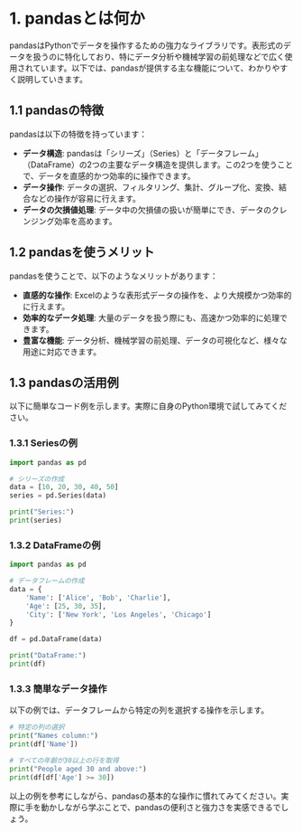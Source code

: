 # 1. pandasとは何か

pandasはPythonでデータを操作するための強力なライブラリです。表形式のデータを扱うのに特化しており、特にデータ分析や機械学習の前処理などで広く使用されています。以下では、pandasが提供する主な機能について、わかりやすく説明していきます。

## 1.1 pandasの特徴

pandasは以下の特徴を持っています：

- **データ構造**: pandasは「シリーズ」（Series）と「データフレーム」（DataFrame）の2つの主要なデータ構造を提供します。この2つを使うことで、データを直感的かつ効率的に操作できます。
- **データ操作**: データの選択、フィルタリング、集計、グループ化、変換、結合などの操作が容易に行えます。
- **データの欠損値処理**: データ中の欠損値の扱いが簡単にでき、データのクレンジング効率を高めます。

## 1.2 pandasを使うメリット

pandasを使うことで、以下のようなメリットがあります：

- **直感的な操作**: Excelのような表形式データの操作を、より大規模かつ効率的に行えます。
- **効率的なデータ処理**: 大量のデータを扱う際にも、高速かつ効率的に処理できます。
- **豊富な機能**: データ分析、機械学習の前処理、データの可視化など、様々な用途に対応できます。

## 1.3 pandasの活用例

以下に簡単なコード例を示します。実際に自身のPython環境で試してみてください。

### 1.3.1 Seriesの例

```python
import pandas as pd

# シリーズの作成
data = [10, 20, 30, 40, 50]
series = pd.Series(data)

print("Series:")
print(series)
```

### 1.3.2 DataFrameの例

```python
import pandas as pd

# データフレームの作成
data = {
    'Name': ['Alice', 'Bob', 'Charlie'],
    'Age': [25, 30, 35],
    'City': ['New York', 'Los Angeles', 'Chicago']
}

df = pd.DataFrame(data)

print("DataFrame:")
print(df)
```

### 1.3.3 簡単なデータ操作

以下の例では、データフレームから特定の列を選択する操作を示します。

```python
# 特定の列の選択
print("Names column:")
print(df['Name'])

# すべての年齢が30以上の行を取得
print("People aged 30 and above:")
print(df[df['Age'] >= 30])
```

以上の例を参考にしながら、pandasの基本的な操作に慣れてみてください。実際に手を動かしながら学ぶことで、pandasの便利さと強力さを実感できるでしょう。